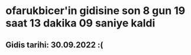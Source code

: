 # ofarukbicer'in gidisine son 8 gun 19 saat 13 dakika 09 saniye kaldi

## Gidis tarihi: 30.09.2022 :(